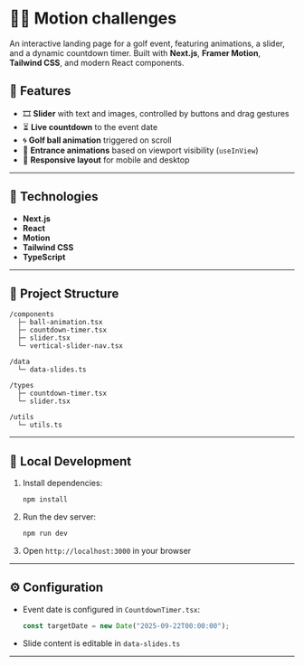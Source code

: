 # 🏌️‍♂️ Motion challenges

An interactive landing page for a golf event, featuring animations, a slider, and a dynamic countdown timer. Built with
**Next.js**, **Framer Motion**, **Tailwind CSS**, and modern React components.

## 🚀 Features

- 🎞️ **Slider** with text and images, controlled by buttons and drag gestures
- ⏳ **Live countdown** to the event date
- 🌀 **Golf ball animation** triggered on scroll
- 🧠 **Entrance animations** based on viewport visibility (`useInView`)
- 📱 **Responsive layout** for mobile and desktop

---

## 🧰 Technologies

- **Next.js**
- **React**
- **Motion**
- **Tailwind CSS**
- **TypeScript**

---

## 📂 Project Structure

```
/components
  ├─ ball-animation.tsx
  ├─ countdown-timer.tsx
  ├─ slider.tsx
  └─ vertical-slider-nav.tsx

/data
  └─ data-slides.ts
  
/types
  ├─ countdown-timer.tsx
  └─ slider.tsx
  
/utils
  └─ utils.ts
```

---

## 🧪 Local Development

1. Install dependencies:
   ```bash
   npm install
   ```
2. Run the dev server:
   ```bash
   npm run dev
   ```
3. Open `http://localhost:3000` in your browser

---

## ⚙️ Configuration

- Event date is configured in `CountdownTimer.tsx`:
  ```ts
  const targetDate = new Date("2025-09-22T00:00:00");
  ```
- Slide content is editable in `data-slides.ts`

---